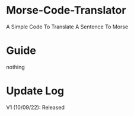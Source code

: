 # Morse-Code-Translator
A Simple Code To Translate A Sentence To Morse

<h1>Guide</h1>
nothing

<h1>Update Log</h1>

V1 (10/09/22): Released
